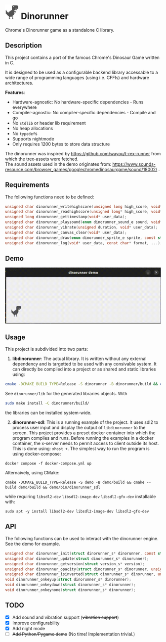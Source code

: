 # ![Dinorunner](assets/dino_sprite.png "Dinorunner") Dinorunner

Chrome's Dinorunner game as a standalone C library.


## Description  
This project contains a port of the famous Chrome's Dinosaur Game written in C.  

It is designed to be used as a configurable backend library accessable to a wide range of programming languages (using i.e. CFFIs) and hardware architectures.

**Features**:
- Hardware-agnostic: No hardware-specific dependencies - Runs everywhere
- Compiler-agnostic: No compiler-specific dependencies - Compile and go
- No `stdlib` or header lib requirement
- No heap allocations
- No `typedef`s
- Supports nightmode
- Only requires 1200 bytes to store data structure

The dinorunner was inspired by https://github.com/wayou/t-rex-runner from which the trex-assets were fetched.  
The sound assets used in the demo originates from: https://www.sounds-resource.com/browser_games/googlechromedinosaurgame/sound/18002/ .


## Requirements  
The following functions need to be defined:
```c
unsigned char dinorunner_writehighscore(unsigned long high_score, void* user_data);
unsigned char dinorunner_readhighscore(unsigned long* high_score, void* user_data);
unsigned long dinorunner_gettimestamp(void* user_data);
unsigned char dinorunner_playsound(enum dinorunner_sound_e sound, void* user_data);
unsigned char dinorunner_vibrate(unsigned duration, void* user_data);
unsigned char dinorunner_canvas_clear(void* user_data);
unsigned char dinorunner_draw(enum dinorunner_sprite_e sprite, const struct pos_s* pos, void* user_data);
unsigned char dinorunner_log(void* user_data, const char* format, ...);
```

## Demo  
<p align="center">
  <img src="https://github.com/AKJ7/dinorunner/blob/9f8ccd088d952062bda3dfc1b6aff48846028be9/assets/demo.gif" />
</p>   

## Usage  

This project is subdivided into two parts:
1. **libdinorunner**: The actual library. It is written without any external dependency and is targetted to be used with any consivable system. It can directly be compiled into a project or as shared and static libraries using:
```bash
cmake -DCMAKE_BUILD_TYPE=Release -S dinorunner -B dinorunner/build && cmake --build dinorunner/build
```
See `dinorunner/lib` for the generated libraries objects. With 
```bash
sudo make install -C dinorunner/build/
```
the libraries can be installed system-wide.

2. **dinorunner-sdl**: This is a running example of the project. It uses sdl2 to process user input and display the output of `libdinorunner` to the screen. 
This project provides a preset docker container into which the program compiles and runs.
Before running the examples in a docker container, the x-server needs to permit access to client outside its host. This is done using: `xhost +`.
The simplest way to run the program is using docker-compose:
```shell
docker compose -f docker-compose.yml up
```
Alternaively, using CMake:
```shell
cmake -DCMAKE_BUILD_TYPE=Release -S demo -B demo/build && cmake --build demo/build && demo/bin/dinorunner_sdl
```
while requiring `libsdl2-dev` `libsdl2-image-dev` `libsdl2-gfx-dev` installable with:
```shell
sudo apt -y install libsdl2-dev libsdl2-image-dev libsdl2-gfx-dev
```

## API  
The following functions can be used to interact with the dinorunner engine. See the demo for example.

```c
unsigned char dinorunner_init(struct dinorunner_s* dinorunner, const struct dimension_s* dimension, void* user_data);
unsigned char dinorunner_update(struct dinorunner_s* dinorunner);
unsigned char dinorunner_getversion(struct version_s* version);
unsigned char dinorunner_opacity(struct dinorunner_s* dinorunner, unsigned char* opacity);
unsigned char dinorunner_isinverted(struct dinorunner_s* dinorunner, unsigned char* night_mode);
void dinorunner_onkeyup(struct dinorunner_s* dinorunner);
void dinorunner_onkeydown(struct dinorunner_s* dinorunner);
void dinorunner_onkeynone(struct dinorunner_s* dinorunner);
```

## TODO  
- [x] Add sound and vibration support (~~vibration support~~)
- [x] Improve configurability
- [x] Add night mode
- [ ] ~~Add Python/Pygame demo~~ (No time! Implementation trivial.)
